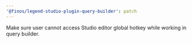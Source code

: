 ```yaml
---
'@finos/legend-studio-plugin-query-builder': patch
---
```


Make sure user cannot access Studio editor global hotkey while working in query builder.

